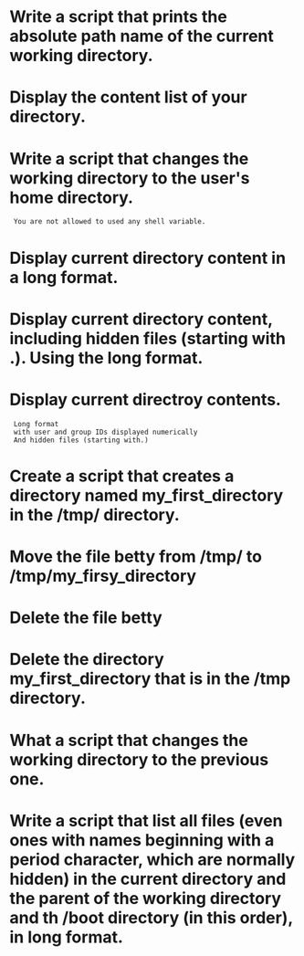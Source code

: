 # Write a script that prints the absolute path name of the current working directory.
# Display the content list of your directory.
# Write a script that changes the working directory to the user's home directory.
	 You are not allowed to used any shell variable.
# Display current directory content in a long format.
# Display current directory content, including hidden files (starting with .). Using the long format.
# Display current directroy contents.
	 Long format
	 with user and group IDs displayed numerically
	 And hidden files (starting with.) 
# Create a script that creates a directory named my_first_directory in the /tmp/ directory.
# Move the file betty from /tmp/ to /tmp/my_firsy_directory
# Delete the file betty
# Delete the directory my_first_directory that is in the /tmp directory.
# What a script that changes the working directory to the previous one.
# Write a script that list all files (even ones with names beginning with a period character, which are normally hidden) in the current directory and the parent of the working directory and th /boot directory (in this order), in long format.
